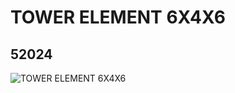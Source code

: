 # TOWER ELEMENT 6X4X6
## 52024
![TOWER ELEMENT 6X4X6](https://lc-www-live-s.legocdn.com/media/bricks/5/2/4259946.jpg)